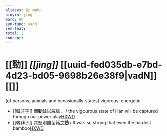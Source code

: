```yaml
---
aliases: 勁 vadN 
pinyin: jìng
word: 勁
syn-func: vadN
sem-feat: 
total: 2
concept:  
---
```

# [[勁]] *[[jìng]]*  [[uuid-fed035db-e7bd-4d23-bd05-9698b26e38f9|vadN]] [[]]
(of persons, animals and occasionally states) vigorous; energetic
 - [[韓非子]] 而**勁**韓以威擒， / the vigourous state of Hán will be captured through our power play[HXWD](https://hxwd.org/textview.html?location=KR3c0005_tls_002-20a.8)
 - [[韓非子]] 其堅則雖菌簵之**勁** / It was so strong that even the hardest bamboo[HXWD](https://hxwd.org/textview.html?location=KR3c0005_tls_010-63a.3)